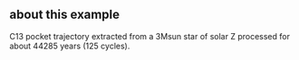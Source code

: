 ## about this example
C13 pocket trajectory extracted from 
a 3Msun star of solar Z processed for about 44285 years (125 cycles).

